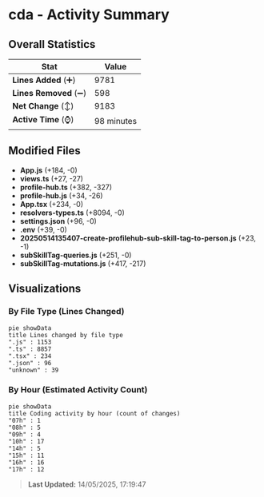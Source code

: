# cda - Activity Summary 

## Overall Statistics

| Stat                   | Value                                                             |
| ---------------------- | ----------------------------------------------------------------- |
| **Lines Added** (➕)   | 9781                                          |
| **Lines Removed** (➖) | 598                                        |
| **Net Change** (↕)    | 9183                |
| **Active Time** (⌚)   | 98 minutes |


## Modified Files
- **App.js** (+184, -0)
- **views.ts** (+27, -27)
- **profile-hub.ts** (+382, -327)
- **profile-hub.js** (+34, -26)
- **App.tsx** (+234, -0)
- **resolvers-types.ts** (+8094, -0)
- **settings.json** (+96, -0)
- **.env** (+39, -0)
- **20250514135407-create-profilehub-sub-skill-tag-to-person.js** (+23, -1)
- **subSkillTag-queries.js** (+251, -0)
- **subSkillTag-mutations.js** (+417, -217)

## Visualizations

### By File Type (Lines Changed)

```mermaid
pie showData
title Lines changed by file type
".js" : 1153
".ts" : 8857
".tsx" : 234
".json" : 96
"unknown" : 39
```

### By Hour (Estimated Activity Count)

```mermaid
pie showData
title Coding activity by hour (count of changes)
"07h" : 1
"08h" : 5
"09h" : 4
"10h" : 17
"14h" : 5
"15h" : 11
"16h" : 16
"17h" : 12
```


> **Last Updated:** 14/05/2025, 17:19:47